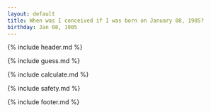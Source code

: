 ```yaml
---
layout: default
title: When was I conceived if I was born on January 08, 1905?
birthday: Jan 08, 1905
---
```


{% include header.md %}

{% include guess.md %}

{% include calculate.md %}

{% include safety.md %}

{% include footer.md %}



